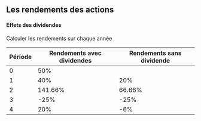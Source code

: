 ## Les rendements des actions
#### Effets des dividendes
Calculer les rendements sur chaque année

| Période | Rendements avec dividendes | Rendements sans dividende |
| ------- | -------------------------- | ------------------------- |
| 0       | 50%                        |                           |
| 1       | 40%                        | 20%                       |
| 2       | 141.66%                    | 66.66%                    |
| 3       | -25%                       | -25%                      |
| 4       | 20%                        | -6%                       |
